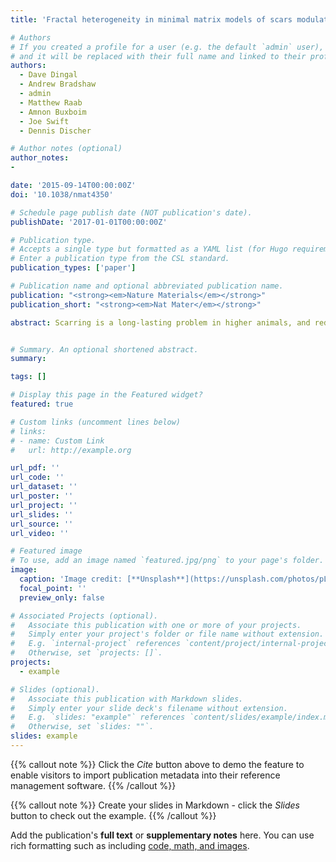 ```yaml
---
title: 'Fractal heterogeneity in minimal matrix models of scars modulates stiff-niche stem-cell responses via nuclear exit of a mechanorepressor'

# Authors
# If you created a profile for a user (e.g. the default `admin` user), write the username (folder name) here
# and it will be replaced with their full name and linked to their profile.
authors:
  - Dave Dingal
  - Andrew Bradshaw
  - admin
  - Matthew Raab
  - Amnon Buxboim
  - Joe Swift
  - Dennis Discher

# Author notes (optional)
author_notes:
- 

date: '2015-09-14T00:00:00Z'
doi: '10.1038/nmat4350'

# Schedule page publish date (NOT publication's date).
publishDate: '2017-01-01T00:00:00Z'

# Publication type.
# Accepts a single type but formatted as a YAML list (for Hugo requirements).
# Enter a publication type from the CSL standard.
publication_types: ['paper']

# Publication name and optional abbreviated publication name.
publication: "<strong><em>Nature Materials</em></strong>"
publication_short: "<strong><em>Nat Mater</em></strong>"

abstract: Scarring is a long-lasting problem in higher animals, and reductionist approaches could aid in developing treatments. Here, we show that copolymerization of collagen I with polyacrylamide produces minimal matrix models of scars (MMMS), in which fractal-fibre bundles segregate heterogeneously to the hydrogel subsurface. Matrix stiffens locally-as in scars-while allowing separate control over adhesive-ligand density. The MMMS elicits scar-like phenotypes from mesenchymal stem cells (MSCs) cells spread and polarize quickly, increasing nucleoskeletal lamin-A yet expressing the 'scar marker' smooth muscle actin (SMA) more slowly. Surprisingly, expression responses to MMMS exhibit less cell-to-cell noise than homogeneously stiff gels. Such differences from bulk-average responses arise because a strong SMA repressor, NKX2.5, slowly exits the nucleus on rigid matrices. NKX2.5 overexpression overrides rigid phenotypes, inhibiting SMA and cell spreading, whereas cytoplasm-localized NKX2.5 mutants degrade in well-spread cells. MSCs thus form a 'mechanical memory' of rigidity by progressively suppressing NKX2.5, thereby elevating SMA in a scar-like state.


# Summary. An optional shortened abstract.
summary: 

tags: []

# Display this page in the Featured widget?
featured: true

# Custom links (uncomment lines below)
# links:
# - name: Custom Link
#   url: http://example.org

url_pdf: ''
url_code: ''
url_dataset: ''
url_poster: ''
url_project: ''
url_slides: ''
url_source: ''
url_video: ''

# Featured image
# To use, add an image named `featured.jpg/png` to your page's folder.
image:
  caption: 'Image credit: [**Unsplash**](https://unsplash.com/photos/pLCdAaMFLTE)'
  focal_point: ''
  preview_only: false

# Associated Projects (optional).
#   Associate this publication with one or more of your projects.
#   Simply enter your project's folder or file name without extension.
#   E.g. `internal-project` references `content/project/internal-project/index.md`.
#   Otherwise, set `projects: []`.
projects:
  - example

# Slides (optional).
#   Associate this publication with Markdown slides.
#   Simply enter your slide deck's filename without extension.
#   E.g. `slides: "example"` references `content/slides/example/index.md`.
#   Otherwise, set `slides: ""`.
slides: example
---
```


{{% callout note %}}
Click the _Cite_ button above to demo the feature to enable visitors to import publication metadata into their reference management software.
{{% /callout %}}

{{% callout note %}}
Create your slides in Markdown - click the _Slides_ button to check out the example.
{{% /callout %}}

Add the publication's **full text** or **supplementary notes** here. You can use rich formatting such as including [code, math, and images](https://docs.hugoblox.com/content/writing-markdown-latex/).
